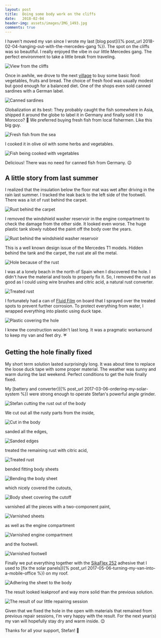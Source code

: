 ```yaml
---
layout: post
title:  Doing some body work on the cliffs
date:   2018-02-04
header-img: assets/images/IMG_1493.jpg
comments: true
---
```


I haven't moved my van since I wrote my last [blog post]({% post_url 2018-02-04-hanging-out-with-the-mercedes-gang %}).  The spot on the cliffs was so beautiful. I really enjoyed the vibe in our little Mercedes gang. The perfect environment to take a little break from traveling.

![View from the cliffs](/assets/images/IMG_1493.jpg)

Once in awhile, we drove to the next [village](https://www.google.com/maps/place/Imi+Ouaddar,+Morocco/) to buy some basic food: vegetables, fruits and bread. The choice of fresh food was usually modest but good enough for a balanced diet. One of the shops even sold canned sardines with a German label.

![Canned sardines](/assets/images/IMG_1497.jpg)

Globalization at its best: They probably caught the fish somewhere in Asia, shipped it around the globe to label it in Germany and finally sold it to Morocco? :thinking: We preferred buying fresh fish from local fishermen. Like this big guy.

![Fresh fish from the sea](/assets/images/IMG_1529.jpg)

I cooked it in olive oil with some herbs and vegetables.

![Fish being cooked with vegetables](/assets/images/IMG_1540.jpg)

Delicious! There was no need for canned fish from Germany. :wink:

## A little story from last summer

I realized that the insulation below the floor mat was wet after driving in the rain last summer. I tracked the leak back to the left side of the footwell. There was a lot of rust behind the carpet.

![Rust behind the carpet](/assets/images/IMG_9153.jpg)

I removed the windshield washer reservoir in the engine compartment to check the damage from the other side. It looked even worse. The huge plastic tank slowly rubbed the paint off the body over the years.

![Rust behind the windshield washer reservoir](/assets/images/IMG_9266.jpg)

This is a well known design issue of the Mercedes T1 models. Hidden behind the tank and the carpet, the rust ate all the metal.

![Hole because of the rust](/assets/images/IMG_9267.jpg)

I was at a lonely beach in the north of Spain when I discovered the hole. I didn't have the material and tools to properly fix it. So, I removed the rust as good as I could using wire brushes and citric acid, a natural rust converter.

![Treated rust](/assets/images/IMG_9278.jpg)

I fortunately had a can of [Fluid Film](https://www.amazon.de/gp/product/B002RAZX9E?tag=mumothhoofba-21) on board that I sprayed over the treated spots to prevent further corrosion. To protect everything from water, I wrapped everything into plastic using duck tape.

![Plastic covering the hole](/assets/images/IMG_9633.jpg)

I knew the construction wouldn't last long. It was a pragmatic workaround to keep my van and feet dry. :umbrella:

## Getting the hole finally fixed

My short term solution lasted surprisingly long. It was about time to replace the loose duck tape with some proper material. The weather was sunny and warm during the last weekend. Perfect conditions to get the hole finally fixed.

My [battery and converter]({% post_url 2017-03-06-ordering-my-solar-system %}) were strong enough to operate Stefan's powerful angle grinder.

![Stefan cutting the rust out of the body](/assets/images/IMG_1512.jpg)

We cut out all the rusty parts from the inside,

![Cut in the body](/assets/images/IMG_1513.jpg)

sanded all the edges,

![Sanded edges](/assets/images/IMG_1517.jpg)

treated the remaining rust with citric acid,

![Treated rust](/assets/images/IMG_1522.jpg)

bended fitting body sheets

![Bending the body sheet](/assets/images/IMG_1514.jpg)

which nicely covered the cutouts,

![Body sheet covering the cutoff](/assets/images/IMG_1526.jpg)

varnished all the pieces with a two-component paint,

![Varnished sheets](/assets/images/IMG_1528.jpg)

as well as the engine compartment

![Varnished engine compartment](/assets/images/IMG_1530.jpg)

and the footwell.

![Varnished footwell](/assets/images/IMG_1532.jpg)

Finally we put everything together with the [SikaFlex 252](https://www.amazon.de/gp/product/B01D8KCDDA?tag=mumothhoofba-21) adhesive that I used to [fix the solar panels]({% post_url 2017-05-06-turning-my-van-into-a-mobile-office %}) on my roof.

![Adhering the sheet to the body](/assets/images/IMG_1547.jpg)

The result looked leakproof and way more solid than the previous solution.

![The result of our little repairing session](/assets/images/IMG_1546.jpg)

Given that we fixed the hole in the open with materials that remained from previous repair sessions, I'm very happy with the result. For the next year(s) my van will hopefully stay dry and warm inside. :wink:

Thanks for all your support, Stefan! :muscle:
